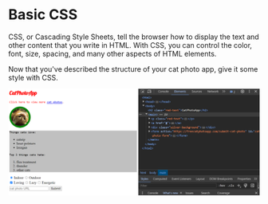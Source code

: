 # Basic CSS
CSS, or Cascading Style Sheets, 
tell the browser how to display the text 
and other content that you write in HTML. 
With CSS, you can control the color, font, 
size, spacing, and many other aspects of HTML elements.

Now that you've described the structure 
of your cat photo app, give it some style with CSS.

![CatPhotoApp (img)](https://github.com/AndriiKot/CSS__Basic__FreeCodeCamp/blob/main/__image__.png)


